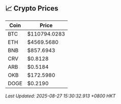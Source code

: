 ## 📈 Crypto Prices

| Coin | Price |
| ---- | ----- |
| BTC | $110794.0283 |
| ETH | $4569.5680 |
| BNB | $857.6943 |
| CRV | $0.8128 |
| ARB | $0.5184 |
| OKB | $172.5980 |
| DOGE | $0.2190 |

_Last Updated: 2025-08-27 15:30:32.913 +0800 HKT_